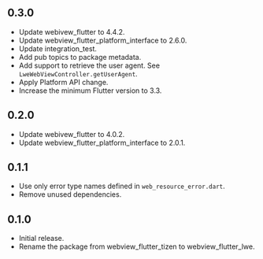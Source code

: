 ## 0.3.0

* Update webivew_flutter to 4.4.2.
* Update webview_flutter_platform_interface to 2.6.0.
* Update integration_test.
* Add pub topics to package metadata.
* Add support to retrieve the user agent. See `LweWebViewController.getUserAgent`.
* Apply Platform API change.
* Increase the minimum Flutter version to 3.3.

## 0.2.0

* Update webivew_flutter to 4.0.2.
* Update webview_flutter_platform_interface to 2.0.1.

## 0.1.1

* Use only error type names defined in `web_resource_error.dart`.
* Remove unused dependencies.

## 0.1.0

* Initial release.
* Rename the package from webview_flutter_tizen to webview_flutter_lwe.
